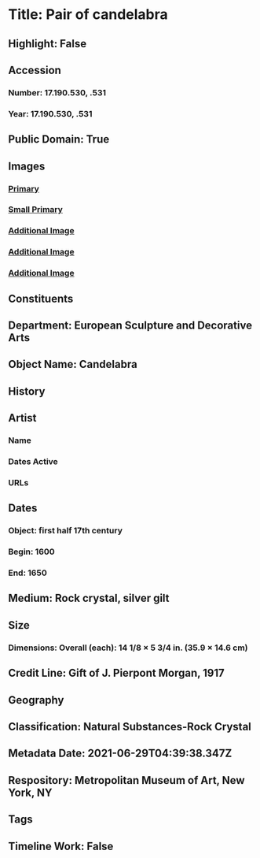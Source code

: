 # Title: Pair of candelabra
## Highlight: False
## Accession
### Number: 17.190.530, .531
### Year: 17.190.530, .531
## Public Domain: True
## Images
### [Primary](https://images.metmuseum.org/CRDImages/es/original/38820.jpg)
### [Small Primary](https://images.metmuseum.org/CRDImages/es/web-large/38820.jpg)
### [Additional Image](https://images.metmuseum.org/CRDImages/es/original/99472.jpg)
### [Additional Image](https://images.metmuseum.org/CRDImages/es/original/99473.jpg)
### [Additional Image](https://images.metmuseum.org/CRDImages/es/original/99476.jpg)
## Constituents
## Department: European Sculpture and Decorative Arts
## Object Name: Candelabra
## History
## Artist
### Name
### Dates Active
### URLs
## Dates
### Object: first half 17th century
### Begin: 1600
### End: 1650
## Medium: Rock crystal, silver gilt
## Size
### Dimensions: Overall (each): 14 1/8 × 5 3/4 in. (35.9 × 14.6 cm)
## Credit Line: Gift of J. Pierpont Morgan, 1917
## Geography
## Classification: Natural Substances-Rock Crystal
## Metadata Date: 2021-06-29T04:39:38.347Z
## Respository: Metropolitan Museum of Art, New York, NY
## Tags
## Timeline Work: False